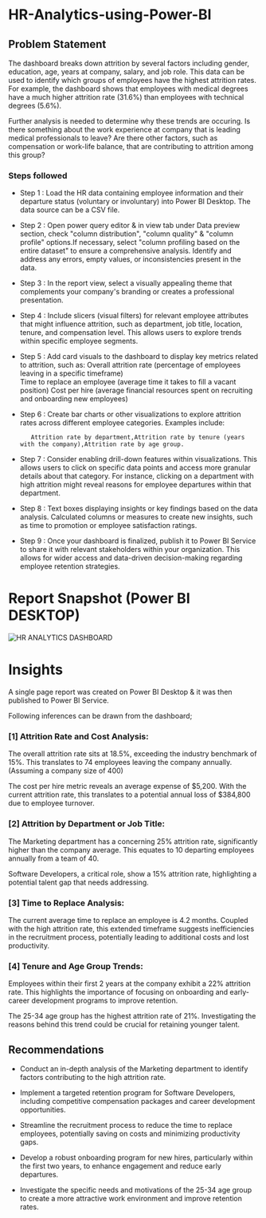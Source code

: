 # HR-Analytics-using-Power-BI
## Problem Statement

The dashboard breaks down attrition by several factors including gender, education, age, years at company, salary, and job role. This data can be used to identify which groups of employees have the highest attrition rates. For example, the dashboard shows that employees with medical degrees have a much higher attrition rate (31.6%) than employees with technical degrees (5.6%).

Further analysis is needed to determine why these trends are occuring. Is there something about the work experience at company that is leading medical professionals to leave? Are there other factors, such as compensation or work-life balance, that are contributing to attrition among this group?

### Steps followed 

- Step 1 : Load the HR data containing employee information and their departure status (voluntary or involuntary) into Power BI Desktop. The data source can be a CSV file.

- Step 2 : Open power query editor & in view tab under Data preview section, check "column distribution", "column quality" & "column profile" options.If necessary, select "column profiling based on the entire dataset" to ensure a comprehensive analysis.
  Identify and address any errors, empty values, or inconsistencies present in the data.

- Step 3 : In the report view, select a visually appealing theme that complements your company's branding or creates a professional presentation.

- Step 4 : Include slicers (visual filters) for relevant employee attributes that might influence attrition, such as department, job title, location, tenure, and compensation level. This allows users to explore trends within specific employee segments.

- Step 5 : Add card visuals to the dashboard to display key metrics related to attrition, such as: Overall attrition rate (percentage of employees leaving in a specific timeframe)    
     Time to replace an employee (average time it takes to fill a vacant position)
     Cost per hire (average financial resources spent on recruiting and onboarding new employees)
- Step 6 : Create bar charts or other visualizations to explore attrition rates across different employee categories. Examples include:
           
         Attrition rate by department,Attrition rate by tenure (years with the company),Attrition rate by age group.
- Step 7 : Consider enabling drill-down features within visualizations. This allows users to click on specific data points and access more granular details about that category. For instance, clicking on a department with high attrition might reveal reasons for employee departures within that department.
- Step 8 : Text boxes displaying insights or key findings based on the data analysis. Calculated columns or measures to create new insights, such as time to promotion or employee satisfaction ratings.
- Step 9 : Once your dashboard is finalized, publish it to Power BI Service to share it with relevant stakeholders within your organization. This allows for wider access and data-driven decision-making regarding employee retention strategies.

 
 # Report Snapshot (Power BI DESKTOP)

 
![HR ANALYTICS DASHBOARD](https://github.com/Sidhant-abhi/HR-Analytics-Report/assets/146129693/d54bcdd1-91e9-4c68-8d7c-942c3ee563be)
# Insights

A single page report was created on Power BI Desktop & it was then published to Power BI Service.

Following inferences can be drawn from the dashboard;

### [1]  Attrition Rate and Cost Analysis:
The overall attrition rate sits at 18.5%, exceeding the industry benchmark of 15%. This translates to 74 employees leaving the company annually. (Assuming a company size of 400)

The cost per hire metric reveals an average expense of $5,200. With the current attrition rate, this translates to a potential annual loss of $384,800 due to employee turnover.
           
### [2] Attrition by Department or Job Title:

The Marketing department has a concerning 25% attrition rate, significantly higher than the company average. This equates to 10 departing employees annually from a team of 40.

Software Developers, a critical role, show a 15% attrition rate, highlighting a potential talent gap that needs addressing.
  
  
### [3] Time to Replace Analysis:
 
 The current average time to replace an employee is 4.2 months. Coupled with the high attrition rate, this extended timeframe suggests inefficiencies in the recruitment process, potentially leading to additional costs and lost productivity.

### [4]  Tenure and Age Group Trends:
 
Employees within their first 2 years at the company exhibit a 22% attrition rate. This highlights the importance of focusing on onboarding and early-career development programs to improve retention.

The 25-34 age group has the highest attrition rate of 21%. Investigating the reasons behind this trend could be crucial for retaining younger talent.


## Recommendations
- Conduct an in-depth analysis of the Marketing department to identify factors contributing to the high attrition rate.

- Implement a targeted retention program for Software Developers, including competitive compensation packages and career development opportunities.
- Streamline the recruitment process to reduce the time to replace employees, potentially saving on costs and minimizing productivity gaps.
- Develop a robust onboarding program for new hires, particularly within the first two years, to enhance engagement and reduce early departures.
- Investigate the specific needs and motivations of the 25-34 age group to create a more attractive work environment and improve retention rates.
